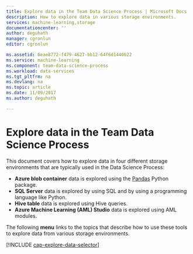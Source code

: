 ```yaml
---
title: Explore data in the Team Data Science Process | Microsoft Docs
description: How to explore data in various storage environments.
services: machine-learning,storage
documentationcenter: ''
author: deguhath
manager: cgronlun
editor: cgronlun

ms.assetid: 6eae8772-f479-4627-bb12-64f6d1440b22
ms.service: machine-learning
ms.component: team-data-science-process
ms.workload: data-services
ms.tgt_pltfrm: na
ms.devlang: na
ms.topic: article
ms.date: 11/09/2017
ms.author: deguhath

---
```

# Explore data in the Team Data Science Process
This document covers how to explore data in four different storage environments that are typically used in the Data Science Process:

* **Azure blob container** data is explored using the [Pandas](http://pandas.pydata.org/) Python package.
* **SQL Server** data is explored by using SQL and by using a programming language like Python.
* **Hive table** data is explored using Hive queries.
* **Azure Machine Learning (AML) Studio** data is explored using AML modules.

The following **menu** links to the topics that describe how to use these tools to explore data from various storage environments. 

[!INCLUDE [cap-explore-data-selector](../../../includes/cap-explore-data-selector.md)]

